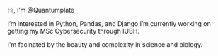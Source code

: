 Hi, I’m @Quantumplate

I’m interested in Python, Pandas, and Django
I’m currently working on getting my MSc Cybersecurity through IUBH.

I'm facinated by the beauty and complexity in science and biology.

